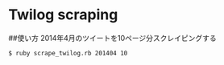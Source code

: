 Twilog scraping
===============

##使い方
2014年4月のツイートを10ページ分スクレイピングする

`$ ruby scrape_twilog.rb 201404 10`

